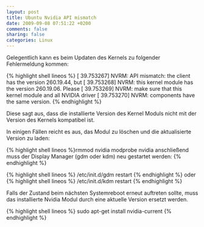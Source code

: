 ```yaml
---
layout: post
title: Ubuntu Nvidia API mismatch
date: 2009-09-08 07:51:22 +0200
comments: false
sharing: false
categories: Linux
---
```

Gelegentlich kann es beim Updaten des Kernels zu folgender Fehlermeldung kommen:

<!-- more -->

{% highlight shell lineos %}
[ 39.753267] NVRM: API mismatch: the client has the version 260.19.44, but
[ 39.753268] NVRM: this kernel module has the version 260.19.06. Please
[ 39.753269] NVRM: make sure that this kernel module and all NVIDIA driver
[ 39.753270] NVRM: components have the same version.
{% endhighlight %}

Diese sagt aus, dass die installierte Version des Kernel Moduls nicht mit der Version des Kernels kompatibel ist.

In einigen Fällen reicht es aus, das Modul zu löschen und die aktualisierte Version zu laden:

{% highlight shell lineos %}rmmod nvidia
modprobe nvidia
anschließend muss der Display Manager (gdm oder kdm) neu gestartet werden:
{% endhighlight %}


{% highlight shell lineos %}
/etc/init.d/gdm restart
{% endhighlight %}
oder
{% highlight shell lineos %}
/etc/init.d/kdm restart
{% endhighlight %}

Falls der Zustand beim nächsten Systemreboot erneut auftreten sollte, muss das installierte Nvidia Modul durch eine aktuelle Version ersetzt werden.

{% highlight shell lineos %}
sudo apt-get install nvidia-current
{% endhighlight %}